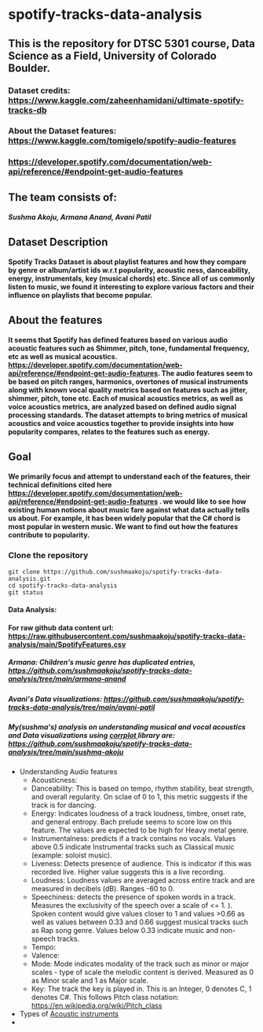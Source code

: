 # spotify-tracks-data-analysis
## This is the repository for DTSC 5301 course, Data Science as a Field, University of Colorado Boulder.
### Dataset credits: https://www.kaggle.com/zaheenhamidani/ultimate-spotify-tracks-db
### About the Dataset features: https://www.kaggle.com/tomigelo/spotify-audio-features
### https://developer.spotify.com/documentation/web-api/reference/#endpoint-get-audio-features

## The team consists of:
##### Sushma Akoju, Armana Anand, Avani Patil

## Dataset Description
#### Spotify Tracks Dataset is about playlist features and how they compare by genre or album/artist ids w.r.t popularity, acoustic ness, danceability, energy, instrumentals, key (musical chords) etc. Since all of us commonly listen to music, we found it interesting to explore various factors and their influence on playlists that become popular.

## About the features
#### It seems that Spotify has defined features based on various audio acoustic features such as Shimmer, pitch, tone, fundamental frequency, etc as well as musical acoustics. https://developer.spotify.com/documentation/web-api/reference/#endpoint-get-audio-features. The audio features seem to be based on pitch ranges, harmonics, overtones of musical instruments along with known vocal quality metrics based on features such as jitter, shimmer, pitch, tone etc. Each of musical acoustics metrics, as well as voice acoustics metrics, are analyzed based on defined audio signal processing standards. The dataset attempts to bring metrics of musical acoustics and voice acoustics together to provide insights into how popularity compares, relates to the features such as energy.

## Goal
#### We primarily focus and attempt to understand each of the features, their technical definitions cited here https://developer.spotify.com/documentation/web-api/reference/#endpoint-get-audio-features . we would like to see how existing human notions about music fare against what data actually tells us about. For example, it has been widely popular that the C# chord is most popular in western music. We want to find out how the features contribute to popularity. 

### Clone the repository

```
git clone https://github.com/sushmaakoju/spotify-tracks-data-analysis.git
cd spotify-tracks-data-analysis
git status
```

#### Data Analysis:
#### For raw github data content url: <a href="https://raw.githubusercontent.com/sushmaakoju/spotify-tracks-data-analysis/main/SpotifyFeatures.csv">https://raw.githubusercontent.com/sushmaakoju/spotify-tracks-data-analysis/main/SpotifyFeatures.csv</a>
##### Armana: Children's music genre has duplicated entries, https://github.com/sushmaakoju/spotify-tracks-data-analysis/tree/main/armana-anand
##### Avani's Data visualizations: https://github.com/sushmaakoju/spotify-tracks-data-analysis/tree/main/avani-patil
##### My(sushma's) analysis on understanding musical and vocal acoustics and Data visualizations using <a href='https://cran.r-project.org/web/packages/corrplot/vignettes/corrplot-intro.html'>corrplot </a> library are: https://github.com/sushmaakoju/spotify-tracks-data-analysis/tree/main/sushma-akoju
- Understanding Audio features
    - Acousticness: 
    - Danceability: This is based on tempo, rhythm stability, beat strength, and overall regularity. On sclae of 0 to 1, this metric suggests if the track is for dancing.
    - Energy: Indicates loudness of a track loudness, timbre, onset rate, and general entropy. Bach prelude seems to score low on this feature. The values are expected to be high for Heavy metal genre.
    - Instrumentalness: predicts if a track contains no vocals. Values above 0.5 indicate Instrumental tracks such as Classical music (example: soloist music).
    - Liveness: Detects presence of audience. This is indicator if this was recorded live. Higher value suggests this is a live recording.
    - Loudness: Loudness values are averaged across entire track and are measured in decibels (dB). Ranges -60 to 0. 
    - Speechiness: detects the presence of spoken words in a track. Measures the exclusivity of the speech over a scale of <= 1. ). Spoken content would give values closer to 1 and values >0.66 as well as values between 0.33 and 0.66 suggest musical tracks such as Rap song genre. Values below 0.33 indicate music and non-speech tracks.
    - Tempo: 
    - Valence:
    - Mode: Mode indicates modality of the track such as minor or major scales - type of scale the melodic content is derived. Measured as 0 as Minor scale and 1 as Major scale.
    - Key: The track the key is played in. This is an Integer, 0 denotes C, 1 denotes C#. This follows Pitch class notation: <a  href="https://en.wikipedia.org/wiki/Pitch_class">https://en.wikipedia.org/wiki/Pitch_class</a>
- Types of <a href="https://en.wikipedia.org/wiki/Acoustic_music#Types_of_acoustic_instruments"> Acoustic instruments </a>
- 


